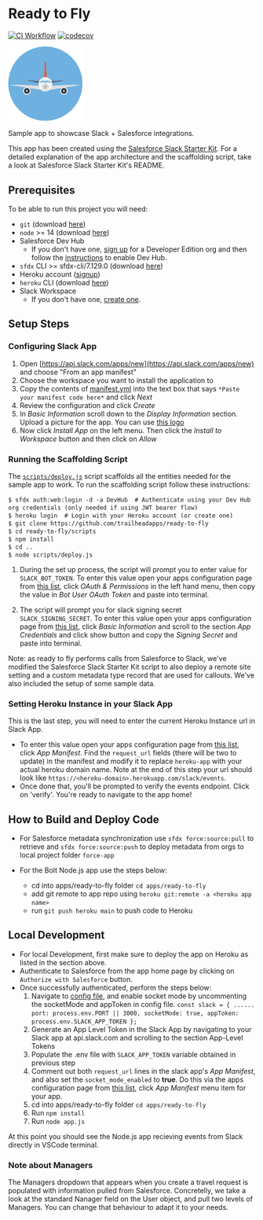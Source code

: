 # Ready to Fly

[![CI Workflow](https://github.com/trailheadapps/ready-to-fly/workflows/CI/badge.svg)](https://github.com/trailheadapps/ready-to-fly/actions?query=workflow%3ACI) [![codecov](https://codecov.io/gh/trailheadapps/ready-to-fly/branch/main/graph/badge.svg)](https://codecov.io/gh/trailheadapps/ready-to-fly)

<img src="/airplaneLogo.png" width=30% height=30%>

Sample app to showcase Slack + Salesforce integrations.

This app has been created using the [Salesforce Slack Starter Kit](https://github.com/developerforce/salesforce-slack-starter-kit). For a detailed explanation of the app architecture and the scaffolding script, take a look at Salesforce Slack Starter Kit's README.

## Prerequisites

To be able to run this project you will need:

-   `git` (download [here](https://git-scm.com/downloads))
-   `node` >= 14 (download [here](https://nodejs.org/en/download/))
-   Salesforce Dev Hub
    -   If you don't have one, [sign up](https://developer.salesforce.com/signup) for a Developer Edition org and then follow the [instructions](https://help.salesforce.com/articleView?id=sfdx_setup_enable_devhub.htm&type=5) to enable Dev Hub.
-   `sfdx` CLI >= sfdx-cli/7.129.0 (download [here](https://developer.salesforce.com/tools/sfdxcli))
-   Heroku account ([signup](https://signup.heroku.com))
-   `heroku` CLI (download [here](https://devcenter.heroku.com/articles/heroku-cli))
-   Slack Workspace
    -   If you don't have one, [create one](https://slack.com/get-started#/createnew).

## Setup Steps

### Configuring Slack App

1. Open [https://api.slack.com/apps/new](https://api.slack.com/apps/new) and choose "From an app manifest"
1. Choose the workspace you want to install the application to
1. Copy the contents of [manifest.yml](./apps/ready-to-fly/manifest.YAML) into the text box that says `*Paste your manifest code here*` and click _Next_
1. Review the configuration and click _Create_
1. In _Basic Information_ scroll down to the _Display Information_ section. Upload a picture for the app. You can use [this logo](./airplaneLogo.png)
1. Now click _Install App_ on the left menu. Then click the _Install to Workspace_ button and then click on _Allow_

### Running the Scaffolding Script

The [`scripts/deploy.js`](./scripts/deploy.js) script scaffolds all the entities needed for the sample app to work. To run the scaffolding script follow these instructions:

```console
$ sfdx auth:web:login -d -a DevHub  # Authenticate using your Dev Hub org credentials (only needed if using JWT bearer flow)
$ heroku login  # Login with your Heroku account (or create one)
$ git clone https://github.com/trailheadapps/ready-to-fly
$ cd ready-to-fly/scripts
$ npm install
$ cd ..
$ node scripts/deploy.js
```

1. During the set up process, the script will prompt you to enter value for `SLACK_BOT_TOKEN`. To enter this value open your apps configuration page from [this list](https://api.slack.com/apps), click _OAuth & Permissions_ in the left hand menu, then copy the value in _Bot User OAuth Token_ and paste into terminal.

1. The script will prompt you for slack signing secret `SLACK_SIGNING_SECRET`. To enter this value open your apps configuration page from [this list](https://api.slack.com/apps), click _Basic Information_ and scroll to the section _App Credentials_ and click show button and copy the _Signing Secret_ and paste into terminal.

Note: as ready to fly performs calls from Salesforce to Slack, we've modified the Salesforce Slack Starter Kit script to also deploy a remote site setting and a custom metadata type record that are used for callouts. We've also included the setup of some sample data.

### Setting Heroku Instance in your Slack App

This is the last step, you will need to enter the current Heroku Instance url in Slack App.

-   To enter this value open your apps configuration page from [this list](https://api.slack.com/apps), click _App Manifest_. Find the `request_url` fields (there will be two to update) in the manifest and modify it to replace `heroku-app` with your actual heroku domain name. Note at the end of this step your url should look like `https://<heroku-domain>.herokuapp.com/slack/events`.
-   Once done that, you'll be prompted to verify the events endpoint. Click on 'verify'. You're ready to navigate to the app home!

## How to Build and Deploy Code

-   For Salesforce metadata synchronization use `sfdx force:source:pull` to retrieve and `sfdx force:source:push` to deploy metadata from orgs to local project folder `force-app`

-   For the Bolt Node.js app use the steps below:
    -   cd into apps/ready-to-fly folder `cd apps/ready-to-fly`
    -   add git remote to app repo using `heroku git:remote -a <heroku app name>`
    -   run `git push heroku main` to push code to Heroku

## Local Development

-   For local Development, first make sure to deploy the app on Heroku as listed in the section above.
-   Authenticate to Salesforce from the app home page by clicking on `Authorize with Salesforce` button.
-   Once successfully authenticated, perform the steps below:
    1.  Navigate to [config file](apps/ready-to-fly/config/config.js), and enable socket mode by uncommenting the socketMode and appToken in config file.
        `const slack = { ...... port: process.env.PORT || 3000, socketMode: true, appToken: process.env.SLACK_APP_TOKEN };`
    2.  Generate an App Level Token in the Slack App by navigating to your Slack app at api.slack.com and scrolling to the section App-Level Tokens
    3.  Populate the .env file with `SLACK_APP_TOKEN` variable obtained in previous step
    4.  Comment out both `request_url` lines in the slack app's _App Manifest_, and also set the `socket_mode_enabled` to **true**. Do this via the apps configuration page from [this list](https://api.slack.com/apps), click _App Manifest_ menu item for your app.
    5.  cd into apps/ready-to-fly folder `cd apps/ready-to-fly`
    6.  Run `npm install`
    7.  Run `node app.js`

At this point you should see the Node.js app recieving events from Slack directly in VSCode terminal.

### Note about Managers

The Managers dropdown that appears when you create a travel request is populated with information pulled from Salesforce. Concretelly, we take a look at the standard Nanager field on the User object, and pull two levels of Managers. You can change that behaviour to adapt it to your needs.
